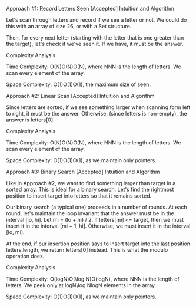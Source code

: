 Approach #1: Record Letters Seen [Accepted]
Intuition and Algorithm

Let's scan through letters and record if we see a letter or not. We could do this with an array of size 26, or with a Set structure.

Then, for every next letter (starting with the letter that is one greater than the target), let's check if we've seen it. If we have, it must be the answer.


Complexity Analysis

Time Complexity: O(N)O(N)O(N), where NNN is the length of letters. We scan every element of the array.

Space Complexity: O(1)O(1)O(1), the maximum size of seen.

Approach #2: Linear Scan [Accepted]
Intuition and Algorithm

Since letters are sorted, if we see something larger when scanning form left to right, it must be the answer. Otherwise, (since letters is non-empty), the answer is letters[0].


Complexity Analysis

Time Complexity: O(N)O(N)O(N), where NNN is the length of letters. We scan every element of the array.

Space Complexity: O(1)O(1)O(1), as we maintain only pointers.

Approach #3: Binary Search [Accepted]
Intuition and Algorithm

Like in Approach #2, we want to find something larger than target in a sorted array. This is ideal for a binary search: Let's find the rightmost position to insert target into letters so that it remains sorted.

Our binary search (a typical one) proceeds in a number of rounds. At each round, let's maintain the loop invariant that the answer must be in the interval [lo, hi]. Let mi = (lo + hi) / 2. If letters[mi] <= target, then we must insert it in the interval [mi + 1, hi]. Otherwise, we must insert it in the interval [lo, mi].

At the end, if our insertion position says to insert target into the last position letters.length, we return letters[0] instead. This is what the modulo operation does.


Complexity Analysis

Time Complexity: O(log⁡N)O(\log N)O(logN), where NNN is the length of letters. We peek only at log⁡N\log NlogN elements in the array.

Space Complexity: O(1)O(1)O(1), as we maintain only pointers.